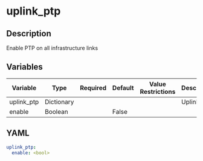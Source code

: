 # uplink_ptp

## Description

Enable PTP on all infrastructure links

## Variables

| Variable | Type | Required | Default | Value Restrictions | Description |
| -------- | ---- | -------- | ------- | ------------------ | ----------- |
| uplink_ptp | Dictionary |  |  |  | Uplink PTP |
|   enable | Boolean |  | False |  |  |

## YAML

```yaml
uplink_ptp:
  enable: <bool>
```